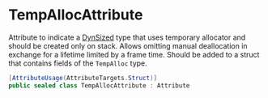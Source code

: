 # TempAllocAttribute

Attribute to indicate a [DynSized](T.DynSizedAttribute.g.md) type
that uses temporary allocator and should be created only on stack.
Allows omitting manual deallocation in exchange for a lifetime limited by a frame time.
Should be added to a struct that contains fields of the `TempAlloc` type.

```csharp
[AttributeUsage(AttributeTargets.Struct)]
public sealed class TempAllocAttribute : Attribute
```
